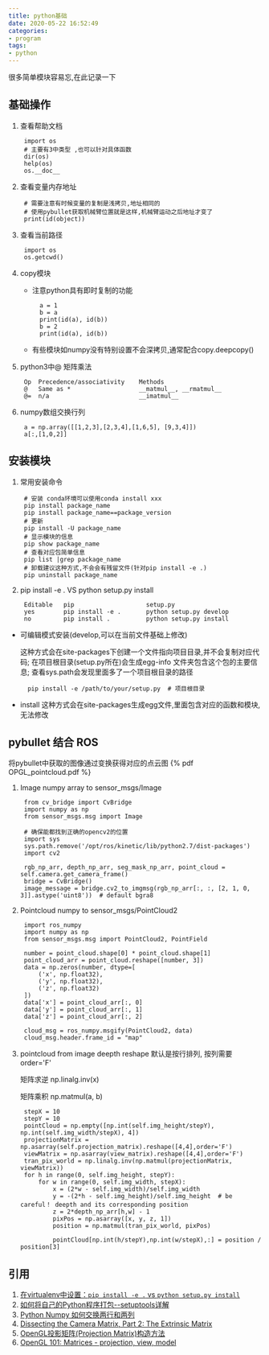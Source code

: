 ```yaml
---
title: python基础
date: 2020-05-22 16:52:49
categories:
- program
tags:
- python
---
```


很多简单模块容易忘,在此记录一下

## 基础操作

1. 查看帮助文档

        import os
        # 主要有3中类型 ,也可以针对具体函数
        dir(os)
        help(os) 
        os.__doc__
2. 查看变量内存地址

        # 需要注意有时候变量的复制是浅拷贝,地址相同的
        # 使用pybullet获取机械臂位置就是这样,机械臂运动之后地址才变了
        print(id(object))
3. 查看当前路径

        import os
        os.getcwd()
4. copy模块

	- 注意python具有即时复制的功能

			a = 1
			b = a
			print(id(a), id(b))
			b = 2
			print(id(a), id(b))

	- 有些模块如numpy没有特别设置不会深拷贝,通常配合copy.deepcopy()

5. python3中@
	矩阵乘法

		Op	Precedence/associativity	Methods
		@	Same as *					__matmul__, __rmatmul__
		@=	n/a							__imatmul__

6. numpy数组交换行列
    
        a = np.array([[1,2,3],[2,3,4],[1,6,5], [9,3,4]])
        a[:,[1,0,2]]
     		

## 安装模块

1. 常用安装命令

        # 安装 conda环境可以使用conda install xxx
        pip install package_name
        pip install package_name==package_version
        # 更新
        pip install -U package_name
        # 显示模块的信息
        pip show package_name
        # 查看对应包简单信息
        pip list |grep package_name
        # 卸载建议这种方式,不会会有残留文件(针对pip install -e .)
        pip uninstall package_name  

2. pip install -e . VS python setup.py install

        Editable   pip                    setup.py
        yes        pip install -e .       python setup.py develop    
        no         pip install .          python setup.py install   

- 可编辑模式安装(develop,可以在当前文件基础上修改)
  
  这种方式会在site-packages下创建一个文件指向项目目录,并不会复制对应代码;
  在项目根目录(setup.py所在)会生成egg-info 文件夹包含这个包的主要信息;
  查看sys.path会发现里面多了一个项目根目录的路径
  
        pip install -e /path/to/your/setup.py  # 项目根目录                  
- install 这种方式会在site-packages生成egg文件,里面包含对应的函数和模块,无法修改

## pybullet 结合 ROS
将pybullet中获取的图像通过变换获得对应的点云图
{% pdf OPGL_pointcloud.pdf %}
1. Image  numpy array to sensor_msgs/Image
        
        from cv_bridge import CvBridge
        import numpy as np
        from sensor_msgs.msg import Image
        
        # 确保能都找到正确的opencv2的位置
        import sys
        sys.path.remove('/opt/ros/kinetic/lib/python2.7/dist-packages')
        import cv2
        
        rgb_np_arr, depth_np_arr, seg_mask_np_arr, point_cloud = self.camera.get_camera_frame()
        bridge = CvBridge()
        image_message = bridge.cv2_to_imgmsg(rgb_np_arr[:, :, [2, 1, 0, 3]].astype('uint8'))  # default bgra8
        
2. Pointcloud numpy to sensor_msgs/PointCloud2     
    
        import ros_numpy
        import numpy as np
        from sensor_msgs.msg import PointCloud2, PointField
        
        number = point_cloud.shape[0] * point_cloud.shape[1]
        point_cloud_arr = point_cloud.reshape([number, 3])
        data = np.zeros(number, dtype=[
            ('x', np.float32),
            ('y', np.float32),
            ('z', np.float32)
        ])
        data['x'] = point_cloud_arr[:, 0]
        data['y'] = point_cloud_arr[:, 1]
        data['z'] = point_cloud_arr[:, 2]

        cloud_msg = ros_numpy.msgify(PointCloud2, data)
        cloud_msg.header.frame_id = "map"
        
3. pointcloud from image deepth
    reshape 默认是按行排列, 按列需要order='F'
    
    矩阵求逆 np.linalg.inv(x)
    
    矩阵乘积 np.matmul(a, b)
        
        stepX = 10
        stepY = 10
        pointCloud = np.empty([np.int(self.img_height/stepY), np.int(self.img_width/stepX), 4])
        projectionMatrix = np.asarray(self.projection_matrix).reshape([4,4],order='F')
        viewMatrix = np.asarray(view_matrix).reshape([4,4],order='F')
        tran_pix_world = np.linalg.inv(np.matmul(projectionMatrix, viewMatrix))
        for h in range(0, self.img_height, stepY):
            for w in range(0, self.img_width, stepX):
                x = (2*w - self.img_width)/self.img_width
                y = -(2*h - self.img_height)/self.img_height  # be careful！ deepth and its corresponding position
                z = 2*depth_np_arr[h,w] - 1
                pixPos = np.asarray([x, y, z, 1])
                position = np.matmul(tran_pix_world, pixPos)

                pointCloud[np.int(h/stepY),np.int(w/stepX),:] = position / position[3]          

## 引用

1. [在virtualenv中设置：`pip install -e .` vs `python setup.py install`](https://www.jb51.cc/python/241778.html)
2. [如何将自己的Python程序打包--setuptools详解](https://www.jianshu.com/p/9a54e9f3e059)
3. [Python Numpy 如何交换两行和两列](https://blog.csdn.net/qq_35356840/article/details/88557912)
4. [Dissecting the Camera Matrix, Part 2: The Extrinsic Matrix](http://ksimek.github.io/2012/08/22/extrinsic/)
5. [OpenGL投影矩阵(Projection Matrix)构造方法](https://zhuanlan.zhihu.com/p/73034007)
6. [OpenGL 101: Matrices - projection, view, model](https://solarianprogrammer.com/2013/05/22/opengl-101-matrices-projection-view-model/)
